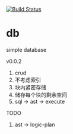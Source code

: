 [![Build Status](https://travis-ci.com/zhanghaomin/db.svg?branch=master)](https://travis-ci.com/zhanghaomin/db)
# db
simple database 

v0.0.2
1. crud
2. 不考虑索引 
3. 块内紧密存储
4. 储存每个块的剩余空间
6. sql -> ast -> execute

TODO
1. ast -> logic-plan